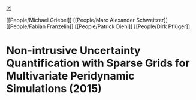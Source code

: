 [🇿](zotero://select/groups/5362326/items/ZGYGFER4)

[[People/Michael Griebel]] [[People/Marc Alexander Schweitzer]] [[People/Fabian Franzelin]] [[People/Patrick Diehl]] [[People/Dirk Pflüger]] 
# Non-intrusive Uncertainty Quantification with Sparse Grids for Multivariate Peridynamic Simulations (2015)

